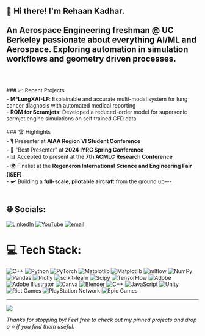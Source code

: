 ## 👋 Hi there! I'm Rehaan Kadhar.<br><br>An Aerospace Engineering freshman @ UC Berkeley passionate about everything AI/ML and Aerospace. Exploring automation in simulation workflows and geometry driven processes.<br><br>

<br>### 📈 Recent Projects<br>- **M³LungXAI-LF**: Explainable and accurate multi-modal system for lung cancer diagnosis with automated medical reporting<br>- **ROM for Scramjets**: Developed a reduced-order model for supersonic scrmjet engine simulations on self trained CFD data<br><br>### 🏆 Highlights<br>- 🎙️ Presenter at **AIAA Region VI Student Conference**<br>- 🥇 "Best Presenter" at **2024 IYRC Spring Conference**<br>- 📊 Accepted to present at the **7th ACMLC Research Conference**<br>- 🌍 Finalist at the **Regeneron International Science and Engineering Fair (ISEF)**<br>- 🛩️ Building a **full-scale, pilotable aircraft** from the ground up---<br><br>

## 🌐 Socials:
[![LinkedIn](https://img.shields.io/badge/LinkedIn-%230077B5.svg?logo=linkedin&logoColor=white)](https://linkedin.com/in/linkedin.com/in/rehaan-kadhar-1b92b32b0) [![YouTube](https://img.shields.io/badge/YouTube-%23FF0000.svg?logo=YouTube&logoColor=white)](https://youtube.com/@www.youtube.com/@rhn_9867) [![email](https://img.shields.io/badge/Email-D14836?logo=gmail&logoColor=white)](mailto:rehaan,kadhar@berkeley.edu) 

# 💻 Tech Stack:
![C++](https://img.shields.io/badge/c++-%2300599C.svg?style=for-the-badge&logo=c%2B%2B&logoColor=white) ![Python](https://img.shields.io/badge/python-3670A0?style=for-the-badge&logo=python&logoColor=ffdd54) ![PyTorch](https://img.shields.io/badge/PyTorch-%23EE4C2C.svg?style=for-the-badge&logo=PyTorch&logoColor=white) ![Matplotlib](https://img.shields.io/badge/Matplotlib-%23ffffff.svg?style=for-the-badge&logo=Matplotlib&logoColor=black) ![Matplotlib](https://img.shields.io/badge/Matplotlib-%23ffffff.svg?style=for-the-badge&logo=Matplotlib&logoColor=black) ![mlflow](https://img.shields.io/badge/mlflow-%23d9ead3.svg?style=for-the-badge&logo=numpy&logoColor=blue) ![NumPy](https://img.shields.io/badge/numpy-%23013243.svg?style=for-the-badge&logo=numpy&logoColor=white) ![Pandas](https://img.shields.io/badge/pandas-%23150458.svg?style=for-the-badge&logo=pandas&logoColor=white) ![Plotly](https://img.shields.io/badge/Plotly-%233F4F75.svg?style=for-the-badge&logo=plotly&logoColor=white) ![scikit-learn](https://img.shields.io/badge/scikit--learn-%23F7931E.svg?style=for-the-badge&logo=scikit-learn&logoColor=white) ![Scipy](https://img.shields.io/badge/SciPy-%230C55A5.svg?style=for-the-badge&logo=scipy&logoColor=%white) ![TensorFlow](https://img.shields.io/badge/TensorFlow-%23FF6F00.svg?style=for-the-badge&logo=TensorFlow&logoColor=white) ![Adobe](https://img.shields.io/badge/adobe-%23FF0000.svg?style=for-the-badge&logo=adobe&logoColor=white) ![Adobe Illustrator](https://img.shields.io/badge/adobe%20illustrator-%23FF9A00.svg?style=for-the-badge&logo=adobe%20illustrator&logoColor=white) ![Canva](https://img.shields.io/badge/Canva-%2300C4CC.svg?style=for-the-badge&logo=Canva&logoColor=white) ![Blender](https://img.shields.io/badge/blender-%23F5792A.svg?style=for-the-badge&logo=blender&logoColor=white) ![C++](https://img.shields.io/badge/c++-%2300599C.svg?style=for-the-badge&logo=c%2B%2B&logoColor=white) ![JavaScript](https://img.shields.io/badge/javascript-%23323330.svg?style=for-the-badge&logo=javascript&logoColor=%23F7DF1E) ![Unity](https://img.shields.io/badge/unity-%23000000.svg?style=for-the-badge&logo=unity&logoColor=white) ![Riot Games](https://img.shields.io/badge/riotgames-D32936.svg?style=for-the-badge&logo=riotgames&logoColor=white) ![PlayStation Network](https://img.shields.io/badge/PSN-%230070D1.svg?style=for-the-badge&logo=Playstation&logoColor=white) ![Epic Games](https://img.shields.io/badge/epicgames-%23313131.svg?style=for-the-badge&logo=epicgames&logoColor=white)

---
[![](https://visitcount.itsvg.in/api?id=rkmitsuki&icon=0&color=0)](https://visitcount.itsvg.in)

_Thanks for stopping by! Feel free to check out my pinned projects and drop a ⭐ if you find them useful._<br><br>
